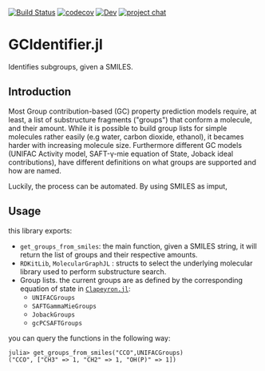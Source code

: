 [![Build Status](https://github.com/ClapeyronThermo/GCIdentifier.jl/workflows/CI/badge.svg)](https://github.com/ClapeyronThermo/GCIdentifier.jl/actions)
[![codecov](https://codecov.io/gh/ClapeyronThermo/GCIdentifier.jl/branch/master/graph/badge.svg?token=ZVGGR4AAFB)](https://codecov.io/gh/ClapeyronThermo/GCIdentifier.jl)
[![Dev](https://img.shields.io/badge/docs-dev-blue.svg)](https://clapeyronthermo.github.io/GCIdentifier.jl/dev)
[![project chat](https://img.shields.io/badge/zulip-join_chat-brightgreen.svg)](https://julialang.zulipchat.com/#narrow/stream/265161-Clapeyron.2Ejl)

# GCIdentifier.jl

Identifies subgroups, given a SMILES.

## Introduction

Most Group contribution-based (GC) property prediction models require, at least, a list of substructure fragments ("groups") that conform a molecule, and their amount. While it is possible to build group lists for simple molecules rather easily (e.g water, carbon dioxide, ethanol), it becames harder with increasing molecule size. Furthermore different GC models (UNIFAC Activity model, SAFT-γ-mie equation of State, Joback ideal contributions), have different definitions on what groups are supported and how are named.

Luckily, the process can be automated. By using SMILES as imput, 

## Usage

this library exports:
- `get_groups_from_smiles`: the main function, given a SMILES string, it will return the list of groups and their respective amounts. 
- `RDKitLib`, `MolecularGraphJL` : structs to select the underlying molecular library used to perform substructure search.
- Group lists. the current groups are as defined by the corresponding equation of state in [`Clapeyron.jl`](https://github.com/ClapeyronThermo/Clapeyron.jl):
    - `UNIFACGroups`
    - `SAFTGammaMieGroups`
    - `JobackGroups`
    - `gcPCSAFTGroups`

you can query the functions in the following way:

```
julia> get_groups_from_smiles("CCO",UNIFACGroups)
("CCO", ["CH3" => 1, "CH2" => 1, "OH(P)" => 1])
```